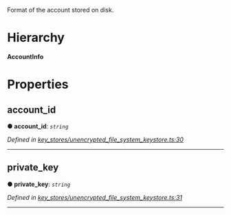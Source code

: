 

Format of the account stored on disk.

# Hierarchy

**AccountInfo**

# Properties

<a id="account_id"></a>

##  account_id

**● account_id**: *`string`*

*Defined in [key_stores/unencrypted_file_system_keystore.ts:30](https://github.com/nearprotocol/nearlib/blob/4b8426b/src.ts/key_stores/unencrypted_file_system_keystore.ts#L30)*

___
<a id="private_key"></a>

##  private_key

**● private_key**: *`string`*

*Defined in [key_stores/unencrypted_file_system_keystore.ts:31](https://github.com/nearprotocol/nearlib/blob/4b8426b/src.ts/key_stores/unencrypted_file_system_keystore.ts#L31)*

___

